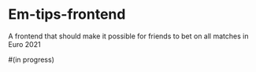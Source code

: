 # Em-tips-frontend

A frontend that should make it possible for friends to bet on all matches in Euro 2021<br>

#(in progress)
